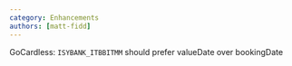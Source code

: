 ```yaml
---
category: Enhancements
authors: [matt-fidd]
---
```


GoCardless: `ISYBANK_ITBBITMM` should prefer valueDate over bookingDate
